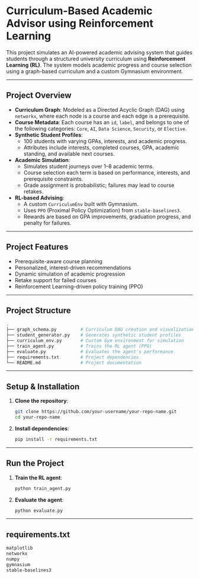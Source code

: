 
# Curriculum-Based Academic Advisor using Reinforcement Learning

This project simulates an AI-powered academic advising system that guides students through a structured university curriculum using **Reinforcement Learning (RL)**. The system models academic progress and course selection using a graph-based curriculum and a custom Gymnasium environment.

---

## Project Overview

- **Curriculum Graph**: Modeled as a Directed Acyclic Graph (DAG) using `networkx`, where each node is a course and each edge is a prerequisite.
- **Course Metadata**: Each course has an `id`, `label`, and belongs to one of the following categories: `Core`, `AI`, `Data Science`, `Security`, or `Elective`.
- **Synthetic Student Profiles**:
  - 100 students with varying GPAs, interests, and academic progress.
  - Attributes include interests, completed courses, GPA, academic standing, and available next courses.
- **Academic Simulation**:
  - Simulates student journeys over 1–8 academic terms.
  - Course selection each term is based on performance, interests, and prerequisite constraints.
  - Grade assignment is probabilistic; failures may lead to course retakes.
- **RL-based Advising**:
  - A custom `CurriculumEnv` built with Gymnasium.
  - Uses `PPO` (Proximal Policy Optimization) from `stable-baselines3`.
  - Rewards are based on GPA improvements, graduation progress, and penalty for failures.

---

## Project Features

- Prerequisite-aware course planning
- Personalized, interest-driven recommendations
- Dynamic simulation of academic progression
- Retake support for failed courses
- Reinforcement Learning-driven policy training (PPO)

---

## Project Structure

```bash
.
├── graph_schema.py         # Curriculum DAG creation and visualization
├── student_generator.py    # Generates synthetic student profiles
├── curriculum_env.py       # Custom Gym environment for simulation
├── train_agent.py          # Trains the RL agent (PPO)
├── evaluate.py             # Evaluates the agent's performance
├── requirements.txt        # Project dependencies
└── README.md               # Project documentation
```
---

## Setup & Installation

1. **Clone the repository**:

   ```bash
   git clone https://github.com/your-username/your-repo-name.git
   cd your-repo-name
   ```

2. **Install dependencies**:

   ```bash
   pip install -r requirements.txt
   ```

---

## Run the Project

1. **Train the RL agent**:

   ```bash
   python train_agent.py
   ```

2. **Evaluate the agent**:

   ```bash
   python evaluate.py
   ```

---

## requirements.txt
   ```txt
matplotlib
networkx
numpy
gymnasium
stable-baselines3
```
